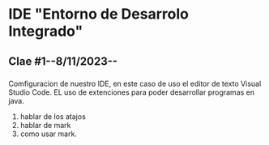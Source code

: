 # IDE "Entorno de Desarrolo Integrado"   
## Clae #1--8/11/2023--
### 

Comfiguracion de nuestro IDE, en este caso de uso el editor de texto Visual Studio Code. EL uso de extenciones para poder desarrollar programas en java. 

1. hablar de los atajos 
2. hablar de mark 
3. como usar mark. 